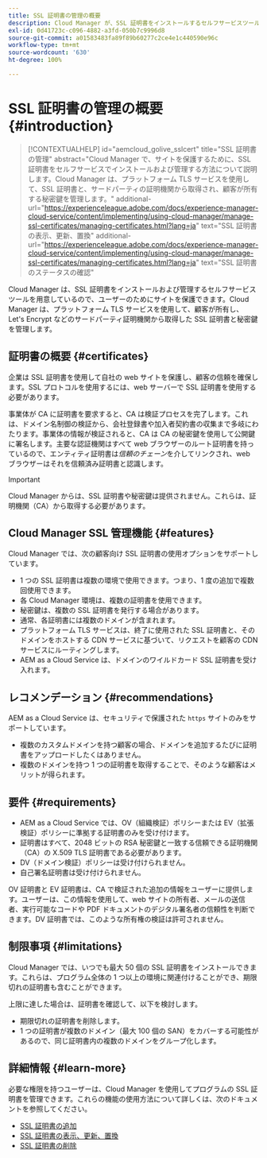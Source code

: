 ```yaml
---
title: SSL 証明書の管理の概要
description: Cloud Manager が、SSL 証明書をインストールするセルフサービスツールを提供する方法について説明します。
exl-id: 0d41723c-c096-4882-a3fd-050b7c9996d8
source-git-commit: a01583483fa89f89b60277c2ce4e1c440590e96c
workflow-type: tm+mt
source-wordcount: '630'
ht-degree: 100%

---
```



# SSL 証明書の管理の概要{#introduction}

>[!CONTEXTUALHELP]
>id="aemcloud_golive_sslcert"
>title="SSL 証明書の管理"
>abstract="Cloud Manager で、サイトを保護するために、SSL 証明書をセルフサービスでインストールおよび管理する方法について説明します。Cloud Manager は、プラットフォーム TLS サービスを使用して、SSL 証明書と、サードパーティの証明機関から取得され、顧客が所有する秘密鍵を管理します。"
>additional-url="https://experienceleague.adobe.com/docs/experience-manager-cloud-service/content/implementing/using-cloud-manager/manage-ssl-certificates/managing-certificates.html?lang=ja" text="SSL 証明書の表示、更新、置換"
>additional-url="https://experienceleague.adobe.com/docs/experience-manager-cloud-service/content/implementing/using-cloud-manager/manage-ssl-certificates/managing-certificates.html?lang=ja" text="SSL 証明書のステータスの確認"

Cloud Manager は、SSL 証明書をインストールおよび管理するセルフサービスツールを用意しているので、ユーザーのためにサイトを保護できます。Cloud Manager は、プラットフォーム TLS サービスを使用して、顧客が所有し、Let&#39;s Encrypt などのサードパーティ証明機関から取得した SSL 証明書と秘密鍵を管理します。

## 証明書の概要 {#certificates}

企業は SSL 証明書を使用して自社の web サイトを保護し、顧客の信頼を確保します。SSL プロトコルを使用するには、web サーバーで SSL 証明書を使用する必要があります。

事業体が CA に証明書を要求すると、CA は検証プロセスを完了します。これは、ドメイン名制御の検証から、会社登録書や加入者契約書の収集まで多岐にわたります。事業体の情報が検証されると、CA は CA の秘密鍵を使用して公開鍵に署名します。主要な認証機関はすべて web ブラウザーのルート証明書を持っているので、エンティティ証明書は&#x200B;*信頼のチェーン*&#x200B;を介してリンクされ、web ブラウザーはそれを信頼済み証明書と認識します。

>[!IMPORTANT]
>
>Cloud Manager からは、SSL 証明書や秘密鍵は提供されません。これらは、証明機関（CA）から取得する必要があります。

## Cloud Manager SSL 管理機能 {#features}

Cloud Manager では、次の顧客向け SSL 証明書の使用オプションをサポートしています。

* 1 つの SSL 証明書は複数の環境で使用できます。つまり、1 度の追加で複数回使用できます。
* 各 Cloud Manager 環境は、複数の証明書を使用できます。
* 秘密鍵は、複数の SSL 証明書を発行する場合があります。
* 通常、各証明書には複数のドメインが含まれます。
* プラットフォーム TLS サービスは、終了に使用された SSL 証明書と、そのドメインをホストする CDN サービスに基づいて、リクエストを顧客の CDN サービスにルーティングします。
* AEM as a Cloud Service は、ドメインのワイルドカード SSL 証明書を受け入れます。

## レコメンデーション {#recommendations}

AEM as a Cloud Service は、セキュリティで保護された `https` サイトのみをサポートしています。

* 複数のカスタムドメインを持つ顧客の場合、ドメインを追加するたびに証明書をアップロードしたくはありません。
* 複数のドメインを持つ 1 つの証明書を取得することで、そのような顧客はメリットが得られます。

## 要件 {#requirements}

* AEM as a Cloud Service では、OV（組織検証）ポリシーまたは EV（拡張検証）ポリシーに準拠する証明書のみを受け付けます。
* 証明書はすべて、2048 ビットの RSA 秘密鍵と一致する信頼できる証明機関（CA）の X.509 TLS 証明書である必要があります。
* DV（ドメイン検証）ポリシーは受け付けられません。
* 自己署名証明書は受け付けられません。

OV 証明書と EV 証明書は、CA で検証された追加の情報をユーザーに提供します。ユーザーは、この情報を使用して、web サイトの所有者、メールの送信者、実行可能なコードや PDF ドキュメントのデジタル署名者の信頼性を判断できます。DV 証明書では、このような所有権の検証は許可されません。

## 制限事項 {#limitations}

Cloud Manager では、いつでも最大 50 個の SSL 証明書をインストールできます。これらは、プログラム全体の 1 つ以上の環境に関連付けることができ、期限切れの証明書も含むことができます。

上限に達した場合は、証明書を確認して、以下を検討します。

* 期限切れの証明書を削除します。
* 1 つの証明書が複数のドメイン（最大 100 個の SAN）をカバーする可能性があるので、同じ証明書内の複数のドメインをグループ化します。

## 詳細情報 {#learn-more}

必要な権限を持つユーザーは、Cloud Manager を使用してプログラムの SSL 証明書を管理できます。これらの機能の使用方法について詳しくは、次のドキュメントを参照してください。

* [SSL 証明書の追加](/help/implementing/cloud-manager/managing-ssl-certifications/add-ssl-certificate.md)
* [SSL 証明書の表示、更新、置換](/help/implementing/cloud-manager/managing-ssl-certifications/managing-certificates.md)
* [SSL 証明書の削除](/help/implementing/cloud-manager/managing-ssl-certifications/managing-certificates.md)
